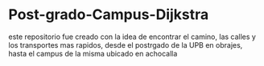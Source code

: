 # Post-grado-Campus-Dijkstra
este repositorio fue creado con la idea de encontrar el camino, las calles y los transportes mas rapidos, desde el postrgado de la UPB en obrajes, hasta el campus de la misma ubicado en achocalla
